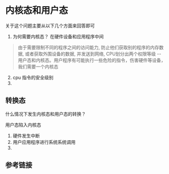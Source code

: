 # 内核态和用户态
关于这个问题主要从以下几个方面来回答即可

1. 为何需要内核态？ 在硬件设备和应用程序中间
>由于需要限制不同的程序之间的访问能力, 防止他们获取别的程序的内存数据, 或者获取外围设备的数据, 并发送到网络, CPU划分出两个权限等级 -- 用户态和内核态。用户程序有可能执行一些危险的指令，伤害硬件等设备，我们需要一个内核态

2. cpu 指令的安全级别
3. 


## 转换态
什么情况下发生内核态和用户态的转换？

用户态陷入内核态

1. 硬件发生中断
2. 用户应用程序进行系统系统调用
3. 

## 参考链接